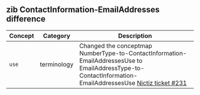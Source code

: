 ## zib ContactInformation-EmailAddresses difference

| Concept         | Category          | Description                             | 
|-----------------|-------------------|-----------------------------------------|
|`use` | terminology | Changed the conceptmap NumberType-to-ContactInformation-EmailAddressesUse to EmailAddressType-to-ContactInformation-EmailAddressesUse [Nictiz ticket #231](https://github.com/Nictiz/Nictiz-R4-zib2020/issues/231) | 